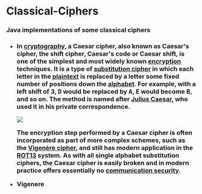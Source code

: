 # Classical-Ciphers
<h3>Java implementations of some classical ciphers<h3>
<div>
<ul>
<li>
<p>In <a href="/wiki/Cryptography" title="Cryptography">cryptography</a>, a <b>Caesar cipher</b>, also known as <b>Caesar's cipher</b>, the <b>shift cipher</b>, <b>Caesar's code</b> or <b>Caesar shift</b>, is one of the simplest and most widely known <a href="/wiki/Encryption" title="Encryption">encryption</a> techniques. It is a type of <a href="/wiki/Substitution_cipher" title="Substitution cipher">substitution cipher</a> in which each letter in the <a href="/wiki/Plaintext" title="Plaintext">plaintext</a> is replaced by a letter some fixed number of positions down the <a href="/wiki/Alphabet" title="Alphabet">alphabet</a>. For example, with a left shift of 3, <tt>D</tt> would be replaced by <tt>A</tt>, <tt>E</tt> would become <tt>B</tt>, and so on. The method is named after <a href="/wiki/Julius_Caesar" title="Julius Caesar">Julius Caesar</a>, who used it in his private correspondence.</p>
<p><img src="http://inventwithpython.com/images/14-2.png"/>
<p>The encryption step performed by a Caesar cipher is often incorporated as part of more complex schemes, such as the <a href="/wiki/Vigen%C3%A8re_cipher" title="Vigenère cipher">Vigenère cipher</a>, and still has modern application in the <a href="/wiki/ROT13" title="ROT13">ROT13</a> system. As with all single alphabet substitution ciphers, the Caesar cipher is easily broken and in modern practice offers essentially no <a href="/wiki/Communication_security" title="Communication security" class="mw-redirect">communication security</a>.</p>
</li>
<li>Vigenere</li>
</ul>
</div>

